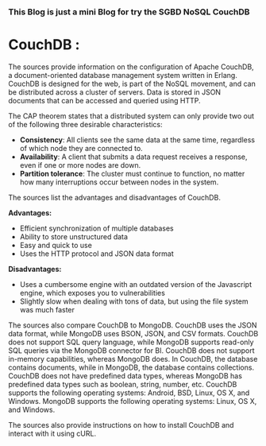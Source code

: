 ### This Blog is just a mini Blog for try the SGBD NoSQL CouchDB
# CouchDB :
The sources provide information on the configuration of Apache CouchDB, a document-oriented database management system written in Erlang. CouchDB is designed for the web, is part of the NoSQL movement, and can be distributed across a cluster of servers. Data is stored in JSON documents that can be accessed and queried using HTTP.

The CAP theorem states that a distributed system can only provide two out of the following three desirable characteristics:
- **Consistency**: All clients see the same data at the same time, regardless of which node they are connected to.
- **Availability**: A client that submits a data request receives a response, even if one or more nodes are down.
- **Partition tolerance**: The cluster must continue to function, no matter how many interruptions occur between nodes in the system.

The sources list the advantages and disadvantages of CouchDB.

**Advantages:**
- Efficient synchronization of multiple databases
- Ability to store unstructured data
- Easy and quick to use
- Uses the HTTP protocol and JSON data format

**Disadvantages:**
- Uses a cumbersome engine with an outdated version of the Javascript engine, which exposes you to vulnerabilities
- Slightly slow when dealing with tons of data, but using the file system was much faster

The sources also compare CouchDB to MongoDB. CouchDB uses the JSON data format, while MongoDB uses BSON, JSON, and CSV formats. CouchDB does not support SQL query language, while MongoDB supports read-only SQL queries via the MongoDB connector for BI. CouchDB does not support in-memory capabilities, whereas MongoDB does. In CouchDB, the database contains documents, while in MongoDB, the database contains collections. CouchDB does not have predefined data types, whereas MongoDB has predefined data types such as boolean, string, number, etc. CouchDB supports the following operating systems: Android, BSD, Linux, OS X, and Windows. MongoDB supports the following operating systems: Linux, OS X, and Windows.

The sources also provide instructions on how to install CouchDB and interact with it using cURL.
